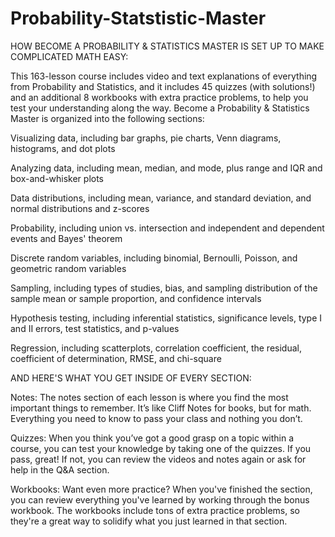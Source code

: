 # Probability-Statstistic-Master
HOW BECOME A PROBABILITY & STATISTICS MASTER IS SET UP TO MAKE COMPLICATED MATH EASY:

This 163-lesson course includes video and text explanations of everything from Probability and Statistics, and it includes 45 quizzes (with solutions!) and an additional 8 workbooks with extra practice problems, to help you test your understanding along the way. Become a Probability & Statistics Master is organized into the following sections:

Visualizing data, including bar graphs, pie charts, Venn diagrams, histograms, and dot plots

Analyzing data, including mean, median, and mode, plus range and IQR and box-and-whisker plots

Data distributions, including mean, variance, and standard deviation, and normal distributions and z-scores

Probability, including union vs. intersection and independent and dependent events and Bayes' theorem

Discrete random variables, including binomial, Bernoulli, Poisson, and geometric random variables

Sampling, including types of studies, bias, and sampling distribution of the sample mean or sample proportion, and confidence intervals

Hypothesis testing, including inferential statistics, significance levels, type I and II errors, test statistics, and p-values

Regression, including scatterplots, correlation coefficient, the residual, coefficient of determination, RMSE, and chi-square



AND HERE'S WHAT YOU GET INSIDE OF EVERY SECTION:

Notes: The notes section of each lesson is where you find the most important things to remember. It’s like Cliff Notes for books, but for math. Everything you need to know to pass your class and nothing you don’t.

Quizzes: When you think you’ve got a good grasp on a topic within a course, you can test your knowledge by taking one of the quizzes. If you pass, great! If not, you can review the videos and notes again or ask for help in the Q&A section.

Workbooks: Want even more practice? When you've finished the section, you can review everything you've learned by working through the bonus workbook. The workbooks include tons of extra practice problems, so they're a great way to solidify what you just learned in that section.


